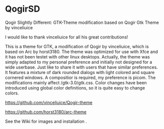 # QogirSD
Qogir Slightly Different: GTK-Theme modification based on Qogir Gtk Theme by vinceliuice

I would like to thank vinceliuice for all his great contributions!

This is a theme for GTK, a modification of Qogir by vinceliuice, which is based on Arc by horst3180.
The theme was optimized for use with Xfce and it has not been testet with other linux desktops.
Actually, the theme was simply adapted to my personal preference and initially not designed for a wide userbase.
Just like to share it with users that have similar preferences. 
It features a mixture of dark rounded dialogs with light colored and square cornered windows.
A compositior is required, my preference is picom.
The modifications mainly affect /gtk-3.0/gtk.css. Color changes have been introduced using global color
definitions, so it is quite easy to change colors.

https://github.com/vinceliuice/Qogir-theme

https://github.com/horst3180/arc-theme

See the Wiki for images and installation .
